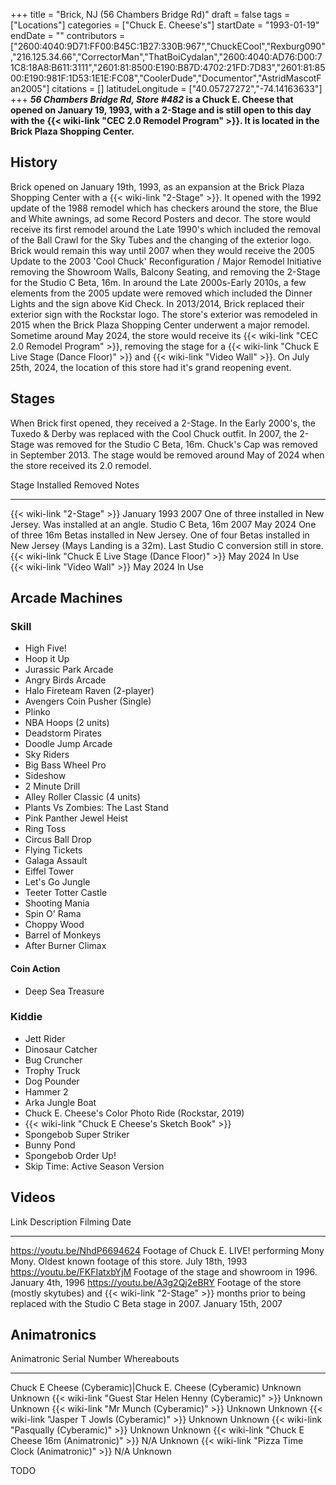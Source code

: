 +++
title = "Brick, NJ (56 Chambers Bridge Rd)"
draft = false
tags = ["Locations"]
categories = ["Chuck E. Cheese's"]
startDate = "1993-01-19"
endDate = ""
contributors = ["2600:4040:9D71:FF00:B45C:1B27:330B:967","ChuckECool","Rexburg090","216.125.34.66","CorrectorMan","ThatBoiCydalan","2600:4040:AD76:D00:71C8:18A8:B611:3111","2601:81:8500:E190:B87D:4702:21FD:7D83","2601:81:8500:E190:981F:1D53:1E1E:FC08","CoolerDude","Documentor","AstridMascotFan2005"]
citations = []
latitudeLongitude = ["40.05727272","-74.14163633"]
+++
***56 Chambers Bridge Rd, Store #482* is a Chuck E. Cheese that opened on January 19, 1993, with a 2-Stage and is still open to this day with the {{< wiki-link "CEC 2.0 Remodel Program" >}}.
It is located in the Brick Plaza Shopping Center.**

## History

Brick opened on January 19th, 1993, as an expansion at the Brick Plaza Shopping Center with a {{< wiki-link "2-Stage" >}}. It opened with the 1992 update of the 1988 remodel which has checkers around the store, the Blue and White awnings, ad some Record Posters and decor. The store would receive its first remodel around the Late 1990's which included the removal of the Ball Crawl for the Sky Tubes and the changing of the exterior logo. Brick would remain this way until 2007 when they would receive the 2005 Update to the 2003 'Cool Chuck' Reconfiguration / Major Remodel Initiative removing the Showroom Walls, Balcony Seating, and removing the 2-Stage for the Studio C Beta, 16m. In around the Late 2000s-Early 2010s, a few elements from the 2005 update were removed which included the Dinner Lights and the sign above Kid Check. In 2013/2014, Brick replaced their exterior sign with the Rockstar logo. The store's exterior was remodeled in 2015 when the Brick Plaza Shopping Center underwent a major remodel. Sometime around May 2024, the store would receive its {{< wiki-link "CEC 2.0 Remodel Program" >}}, removing the stage for a {{< wiki-link "Chuck E Live Stage (Dance Floor)" >}} and {{< wiki-link "Video Wall" >}}.
On July 25th, 2024, the location of this store had it's grand reopening event.

## Stages

When Brick first opened, they received a 2-Stage. In the Early 2000's, the Tuxedo & Derby was replaced with the Cool Chuck outfit. In 2007, the 2-Stage was removed for the Studio C Beta, 16m. Chuck's Cap was removed in September 2013. The stage would be removed around May of 2024 when the store received its 2.0 remodel.

  Stage                                                      Installed      Removed    Notes
  ---------------------------------------------------------- -------------- ---------- -------------------------------------------------------------------------------------------------------------------------------------------------------------
  {{< wiki-link "2-Stage" >}}                            January 1993   2007       One of three installed in New Jersey. Was installed at an angle.
  Studio C Beta, 16m                                         2007           May 2024   One of three 16m Betas installed in New Jersey. One of four Betas installed in New Jersey (Mays Landing is a 32m). Last Studio C conversion still in store.
  {{< wiki-link "Chuck E Live Stage (Dance Floor)" >}}   May 2024       In Use     
  {{< wiki-link "Video Wall" >}}                         May 2024       In Use     

## Arcade Machines

### Skill

- High Five!
- Hoop it Up
- Jurassic Park Arcade
- Angry Birds Arcade
- Halo Fireteam Raven (2-player)
- Avengers Coin Pusher (Single)
- Plinko
- NBA Hoops (2 units)
- Deadstorm Pirates
- Doodle Jump Arcade
- Sky Riders
- Big Bass Wheel Pro
- Sideshow
- 2 Minute Drill
- Alley Roller Classic (4 units)
- Plants Vs Zombies: The Last Stand
- Pink Panther Jewel Heist
- Ring Toss
- Circus Ball Drop
- Flying Tickets
- Galaga Assault
- Eiffel Tower
- Let's Go Jungle
- Teeter Totter Castle
- Shooting Mania
- Spin O' Rama
- Choppy Wood
- Barrel of Monkeys
- After Burner Climax

#### Coin Action

- Deep Sea Treasure

### Kiddie

- Jett Rider
- Dinosaur Catcher
- Bug Cruncher
- Trophy Truck
- Dog Pounder
- Hammer 2
- Arka Jungle Boat
- Chuck E. Cheese's Color Photo Ride (Rockstar, 2019)
- {{< wiki-link "Chuck E Cheese's Sketch Book" >}}
- Spongebob Super Striker
- Bunny Pond
- Spongebob Order Up!
- Skip Time: Active Season Version

## Videos

  Link                           Description                                                                                                                                       Filming Date
  ------------------------------ ------------------------------------------------------------------------------------------------------------------------------------------------- --------------------
  https://youtu.be/NhdP6694624   Footage of Chuck E. LIVE! performing Mony Mony. Oldest known footage of this store.                                                               July 18th, 1993
  https://youtu.be/FKFIatxbYjM   Footage of the stage and showroom in 1996.                                                                                                        January 4th, 1996
  https://youtu.be/A3g2Qj2eBRY   Footage of the store (mostly skytubes) and {{< wiki-link "2-Stage" >}} months prior to being replaced with the Studio C Beta stage in 2007.   January 15th, 2007
                                                                                                                                                                                   

## Animatronics

  Animatronic                                                  Serial Number   Whereabouts
  ------------------------------------------------------------ --------------- -------------
  Chuck E Cheese (Cyberamic)|Chuck E. Cheese (Cyberamic)      Unknown         Unknown
  {{< wiki-link "Guest Star Helen Henny (Cyberamic)" >}}   Unknown         Unknown
  {{< wiki-link "Mr Munch (Cyberamic)" >}}                 Unknown         Unknown
  {{< wiki-link "Jasper T Jowls (Cyberamic)" >}}           Unknown         Unknown
  {{< wiki-link "Pasqually (Cyberamic)" >}}                Unknown         Unknown
  {{< wiki-link "Chuck E Cheese 16m (Animatronic)" >}}     N/A             Unknown
  {{< wiki-link "Pizza Time Clock (Animatronic)" >}}       N/A             Unknown

TODO
